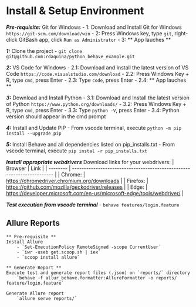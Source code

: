 # Install & Setup Environment

**_Pre-requisite:_** Git for Windows
    - 1: Download and Install Git for Windows `https://git-scm.com/download/win`
    - 2: Press Windows key, type `git`, right-click GitBash app, click `Run as Administrator`
    - 3: ** App lauches **

**_1:_** Clone the project
    - `git clone git@github.com:rdaquina/python_behave_example.git`

**_2:_** VS Code for Windows
    - 2.1: Download and Install the latest version of VS Code `https://code.visualstudio.com/download`
    - 2.2: Press Windows Key + R, type `cmd`, press Enter
    - 2.3: Type `code`, press Enter
    - 2.4: ** App lauches **

**_3:_** Download and Install Python
    - 3.1: Download and Install the latest version of Python `https://www.python.org/downloads/`
    - 3.2: Press Windows Key + R, type `cmd`, press Enter
    - 3.3: Type `python -V`, press Enter
    - 3.4: Python version should appear in the cmd prompt
    

**_4:_** Install and Update PIP
    - From vscode terminal, execute `python -m pip install --upgrade pip`

**_5:_** Install Behave and all dependencies listed on pip_installs.txt
    - From vscode terminal, execute `pip instal -r pip_installs.txt`

**_Install appropriate webdrivers_**
Download links for your webdrivers:
    | Browser  | Link                                                                   |
    | -------- | ---------------------------------------------------------------------- |
    | Chrome:  | https://chromedriver.chromium.org/downloads                            |
    | Firefox: | https://github.com/mozilla/geckodriver/releases                        |
    | Edge:    | https://developer.microsoft.com/en-us/microsoft-edge/tools/webdriver/  |

**_Test execution from vscode terminal_**
    - `behave features/login.feature`

## Allure Reports 
    ** Pre-requisite **
    Install Allure
        - `Set-ExecutionPolicy RemoteSigned -scope CurrentUser`
        - `iwr -useb get.scoop.sh | iex`
        - `scoop install allure`
    
    ** Generate Report **
    Execute test and generate report files (.json) on `reports/` directory
        `behave -f allur_behave.formatter:AllureFormatter -o reports/ feature/login.feature`

    Generate Allure report
        `allure serve reports/`